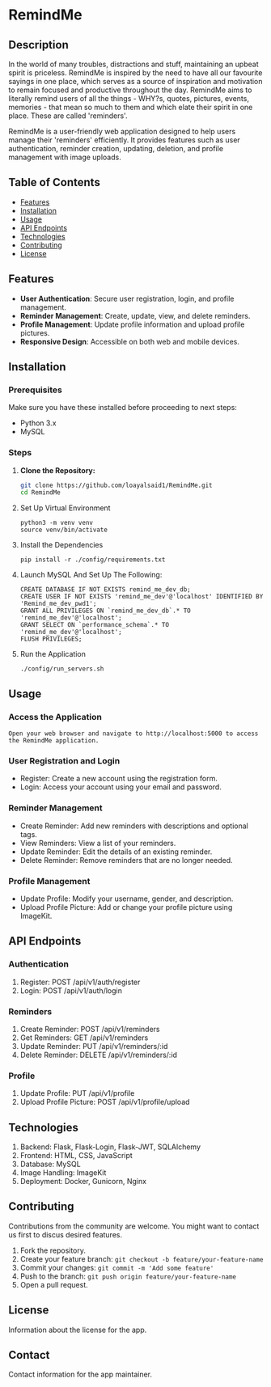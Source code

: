 # RemindMe

## Description

In the world of many troubles, distractions and stuff, maintaining an upbeat spirit is priceless. RemindMe is inspired by the need to have all our favourite sayings in one place, which serves as a source of inspiration and motivation to remain focused and productive throughout the day. RemindMe aims to literally remind users of all the things - WHY?s, quotes, pictures, events, memories - that mean so much to them and which elate their spirit in one place. These are called 'reminders'.

RemindMe is a user-friendly web application designed to help users manage their 'reminders' efficiently. It provides features such as user authentication, reminder creation, updating, deletion, and profile management with image uploads.

## Table of Contents

- [Features](#features)
- [Installation](#installation)
- [Usage](#usage)
- [API Endpoints](#api-endpoints)
- [Technologies](#technologies)
- [Contributing](#contributing)
- [License](#license)

## Features

- **User Authentication**: Secure user registration, login, and profile management.
- **Reminder Management**: Create, update, view, and delete reminders.
- **Profile Management**: Update profile information and upload profile pictures.
- **Responsive Design**: Accessible on both web and mobile devices.

## Installation

### Prerequisites

Make sure you have these installed before proceeding to next steps:

- Python 3.x
- MySQL

### Steps

1. **Clone the Repository:**
   ```bash
   git clone https://github.com/loayalsaid1/RemindMe.git
   cd RemindMe
   ```
2. Set Up Virtual Environment
   ```
   python3 -m venv venv
   source venv/bin/activate
   ```
3. Install the Dependencies
   ```
   pip install -r ./config/requirements.txt
   ```
4. Launch MySQL And Set Up The Following:
    ```
    CREATE DATABASE IF NOT EXISTS remind_me_dev_db;
    CREATE USER IF NOT EXISTS 'remind_me_dev'@'localhost' IDENTIFIED BY 'Remind_me_dev_pwd1';
    GRANT ALL PRIVILEGES ON `remind_me_dev_db`.* TO 'remind_me_dev'@'localhost';
    GRANT SELECT ON `performance_schema`.* TO 'remind_me_dev'@'localhost';
    FLUSH PRIVILEGES;
    ```
5. Run the Application
    ```
    ./config/run_servers.sh
    ```



## Usage
### Access the Application

`Open your web browser and navigate to http://localhost:5000 to access the RemindMe application.
`

### User Registration and Login
* Register: Create a new account using the registration form.
* Login: Access your account using your email and password.

### Reminder Management
- Create Reminder: Add new reminders with descriptions and optional tags.
- View Reminders: View a list of your reminders.
- Update Reminder: Edit the details of an existing reminder.
- Delete Reminder: Remove reminders that are no longer needed.

### Profile Management
- Update Profile: Modify your username, gender, and description.
- Upload Profile Picture: Add or change your profile picture using ImageKit.

## API Endpoints
### Authentication
1. Register: POST /api/v1/auth/register
2. Login: POST /api/v1/auth/login
### Reminders
1. Create Reminder: POST /api/v1/reminders
2. Get Reminders: GET /api/v1/reminders
3. Update Reminder: PUT /api/v1/reminders/:id
4. Delete Reminder: DELETE /api/v1/reminders/:id
### Profile
1. Update Profile: PUT /api/v1/profile
2. Upload Profile Picture: POST /api/v1/profile/upload

## Technologies
1. Backend: Flask, Flask-Login, Flask-JWT, SQLAlchemy
2. Frontend: HTML, CSS, JavaScript
3. Database: MySQL
4. Image Handling: ImageKit
5. Deployment: Docker, Gunicorn, Nginx


## Contributing
Contributions from the community are welcome. You might want to contact us first to discus desired features.
1. Fork the repository.
2. Create your feature branch: `git checkout -b feature/your-feature-name`
3. Commit your changes: `git commit -m 'Add some feature'`
4. Push to the branch: `git push origin feature/your-feature-name`
5. Open a pull request.

## License

Information about the license for the app.

## Contact

Contact information for the app maintainer.
